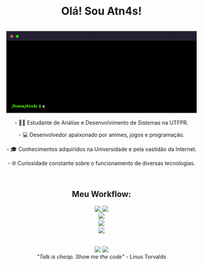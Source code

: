 <div align="center">   
   <h1> Olá! Sou Atn4s! </h1>
   <br>
   <img src="https://raw.githubusercontent.com/Atn4s/Atn4s/main/terminal.gif"/>   
   <br>
   <p> - 👨‍🎓 Estudante de Análise e Desenvolvimento de Sistemas na UTFPR. </p>
   <p> - 💻 Desenvolvedor apaixonado por animes, jogos e programação. </p>
   <p> - 🎓 Conhecimentos adquiridos na Universidade e pela vastidão da Internet. </p>
   <p> - 🌐 Curiosidade constante sobre o funcionamento de diversas tecnologias. </p>
</div>  

<br>

<div align="center">
    <h2> Meu Workflow:</h2>
   <p align="center">
     <a href="https://skillicons.dev">
       <img src="https://skillicons.dev/icons?i=linux,windows"/> 
       <img src="https://skillicons.dev/icons?i=vscode,vscodium,postman,bash"/> <br>
       <img src="https://skillicons.dev/icons?i=c,flask,flutter,java,php,python"/> <br>
       <img src="https://skillicons.dev/icons?i=bootstrap,html,css,javascript,jquery,laravel"/> <br>
       <img src="https://skillicons.dev/icons?i=mysql,postgres"/> <br>
     </a>
   </p>
</div>

<br>

<div align="center">
     <img src="https://github-readme-stats.vercel.app/api?username=Atn4s&show_icons=true&bg_color=00000F" width="568px"/>
     <img src="https://github-readme-stats.vercel.app/api/top-langs/?username=Atn4s&show_icons=true&bg_color=00000F" width="250px"/>
</div>

<div align="center">
   <i> "Talk is cheap. Show me the code"</i> <text> - Linus Torvalds </text>
</div>
